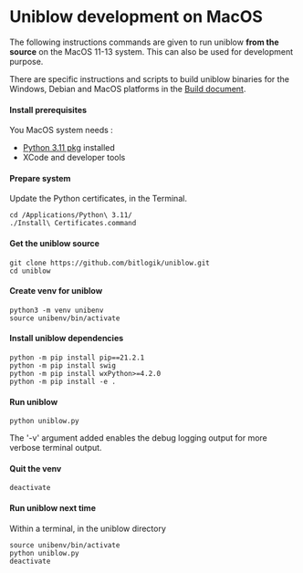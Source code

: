Uniblow development on MacOS
============================

The following instructions commands are given to run uniblow **from the source**
on the MacOS 11-13 system. This can also be used for development purpose.

There are specific instructions and scripts to build uniblow binaries for the
Windows, Debian and MacOS platforms in the [Build document](Build.md).

#### Install prerequisites

You MacOS system needs :

- [Python 3.11 pkg](https://www.python.org/ftp/python/3.11.9/python-3.11.9-macos11.pkg) installed
- XCode and developer tools

#### Prepare system

Update the Python certificates, in the Terminal.

```
cd /Applications/Python\ 3.11/
./Install\ Certificates.command
```

#### Get the uniblow source

```
git clone https://github.com/bitlogik/uniblow.git
cd uniblow
```

#### Create venv for uniblow

```
python3 -m venv unibenv
source unibenv/bin/activate
```

#### Install uniblow dependencies

```
python -m pip install pip==21.2.1
python -m pip install swig
python -m pip install wxPython>=4.2.0
python -m pip install -e .
```

#### Run uniblow

```
python uniblow.py
```

The '-v' argument added enables the debug logging output for more verbose terminal
output.

#### Quit the venv

```
deactivate
```

#### Run uniblow next time

Within a terminal, in the uniblow directory

```
source unibenv/bin/activate
python uniblow.py
deactivate
```